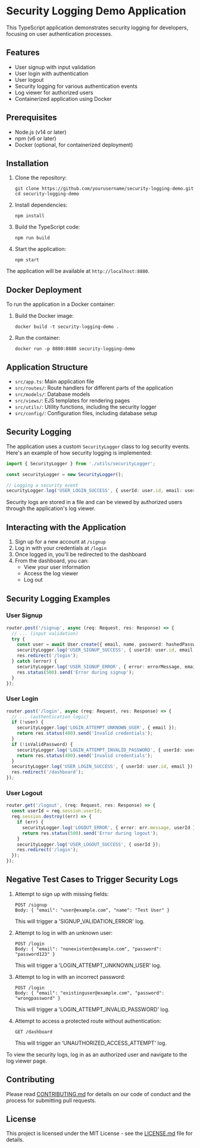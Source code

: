 # Security Logging Demo Application

This TypeScript application demonstrates security logging for developers, focusing on user authentication processes.

## Features

- User signup with input validation
- User login with authentication
- User logout
- Security logging for various authentication events
- Log viewer for authorized users
- Containerized application using Docker

## Prerequisites

- Node.js (v14 or later)
- npm (v6 or later)
- Docker (optional, for containerized deployment)

## Installation

1. Clone the repository:
   ```
   git clone https://github.com/yourusername/security-logging-demo.git
   cd security-logging-demo
   ```

2. Install dependencies:
   ```
   npm install
   ```

3. Build the TypeScript code:
   ```
   npm run build
   ```

4. Start the application:
   ```
   npm start
   ```

The application will be available at `http://localhost:8880`.

## Docker Deployment

To run the application in a Docker container:

1. Build the Docker image:
   ```
   docker build -t security-logging-demo .
   ```

2. Run the container:
   ```
   docker run -p 8880:8880 security-logging-demo
   ```

## Application Structure

- `src/app.ts`: Main application file
- `src/routes/`: Route handlers for different parts of the application
- `src/models/`: Database models
- `src/views/`: EJS templates for rendering pages
- `src/utils/`: Utility functions, including the security logger
- `src/config/`: Configuration files, including database setup

## Security Logging

The application uses a custom `SecurityLogger` class to log security events. Here's an example of how security logging is implemented:

```typescript
import { SecurityLogger } from './utils/securityLogger';

const securityLogger = new SecurityLogger();

// Logging a security event
securityLogger.log('USER_LOGIN_SUCCESS', { userId: user.id, email: user.email });
```

Security logs are stored in a file and can be viewed by authorized users through the application's log viewer.

## Interacting with the Application

1. Sign up for a new account at `/signup`
2. Log in with your credentials at `/login`
3. Once logged in, you'll be redirected to the dashboard
4. From the dashboard, you can:
   - View your user information
   - Access the log viewer
   - Log out

## Security Logging Examples

### User Signup

```typescript
router.post('/signup', async (req: Request, res: Response) => {
  // ... (input validation)
  try {
    const user = await User.create({ email, name, password: hashedPassword });
    securityLogger.log('USER_SIGNUP_SUCCESS', { userId: user.id, email });
    res.redirect('/login');
  } catch (error) {
    securityLogger.log('USER_SIGNUP_ERROR', { error: errorMessage, email });
    res.status(500).send('Error during signup');
  }
});
```

### User Login

```typescript
router.post('/login', async (req: Request, res: Response) => {
  // ... (authentication logic)
  if (!user) {
    securityLogger.log('LOGIN_ATTEMPT_UNKNOWN_USER', { email });
    return res.status(400).send('Invalid credentials');
  }
  if (!isValidPassword) {
    securityLogger.log('LOGIN_ATTEMPT_INVALID_PASSWORD', { userId: user.id, email });
    return res.status(400).send('Invalid credentials');
  }
  securityLogger.log('USER_LOGIN_SUCCESS', { userId: user.id, email });
  res.redirect('/dashboard');
});
```

### User Logout

```typescript
router.get('/logout', (req: Request, res: Response) => {
  const userId = req.session.userId;
  req.session.destroy((err) => {
    if (err) {
      securityLogger.log('LOGOUT_ERROR', { error: err.message, userId });
      return res.status(500).send('Error during logout');
    }
    securityLogger.log('USER_LOGOUT_SUCCESS', { userId });
    res.redirect('/login');
  });
});
```

## Negative Test Cases to Trigger Security Logs

1. Attempt to sign up with missing fields:
   ```
   POST /signup
   Body: { "email": "user@example.com", "name": "Test User" }
   ```
   This will trigger a 'SIGNUP_VALIDATION_ERROR' log.

2. Attempt to log in with an unknown user:
   ```
   POST /login
   Body: { "email": "nonexistent@example.com", "password": "password123" }
   ```
   This will trigger a 'LOGIN_ATTEMPT_UNKNOWN_USER' log.

3. Attempt to log in with an incorrect password:
   ```
   POST /login
   Body: { "email": "existinguser@example.com", "password": "wrongpassword" }
   ```
   This will trigger a 'LOGIN_ATTEMPT_INVALID_PASSWORD' log.

4. Attempt to access a protected route without authentication:
   ```
   GET /dashboard
   ```
   This will trigger an 'UNAUTHORIZED_ACCESS_ATTEMPT' log.

To view the security logs, log in as an authorized user and navigate to the log viewer page.

## Contributing

Please read [CONTRIBUTING.md](CONTRIBUTING.md) for details on our code of conduct and the process for submitting pull requests.

## License

This project is licensed under the MIT License - see the [LICENSE.md](LICENSE.md) file for details.